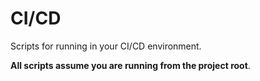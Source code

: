 # CI/CD

Scripts for running in your CI/CD environment. 

**All scripts assume you are running from the project root**. 

